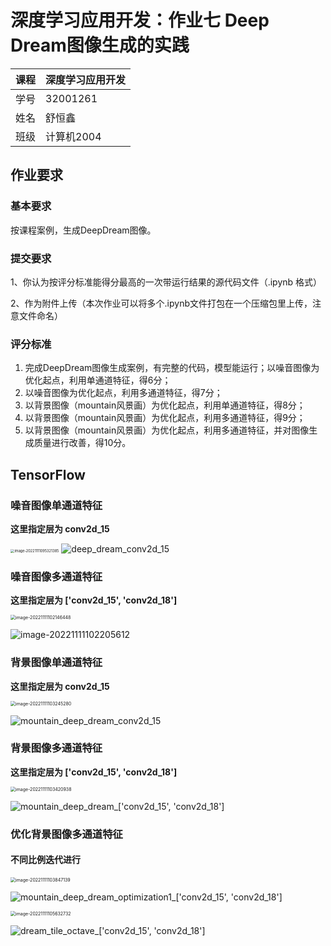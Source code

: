# 深度学习应用开发：作业七 Deep Dream图像生成的实践

| 课程 | 深度学习应用开发 |
| ---- | ---------------- |
| 学号 | 32001261         |
| 姓名 | 舒恒鑫           |
| 班级 | 计算机2004       |

## 作业要求

### 基本要求

按课程案例，生成DeepDream图像。

### 提交要求

1、你认为按评分标准能得分最高的一次带运行结果的源代码文件（.ipynb 格式）

2、作为附件上传（本次作业可以将多个.ipynb文件打包在一个压缩包里上传，注意文件命名）

### 评分标准

1. 完成DeepDream图像生成案例，有完整的代码，模型能运行；以噪音图像为优化起点，利用单通道特征，得6分；
2. 以噪音图像为优化起点，利用多通道特征，得7分；
3. 以背景图像（mountain风景画）为优化起点，利用单通道特征，得8分；
4. 以背景图像（mountain风景画）为优化起点，利用多通道特征，得9分；
5.  以背景图像（mountain风景画）为优化起点，利用多通道特征，并对图像生成质量进行改善，得10分。

## TensorFlow

### 噪音图像单通道特征

**这里指定层为 conv2d_15** 

<img src="./images.assets/image-20221111095321385.png" alt="image-20221111095321385" style="zoom:40%;" />

<img src="./images.assets/deep_dream_conv2d_15.jpg" alt="deep_dream_conv2d_15" style="zoom:100%;" />

### 噪音图像多通道特征

**这里指定层为 ['conv2d_15', 'conv2d_18']**

<img src="./images.assets/image-20221111102146448.png" alt="image-20221111102146448" style="zoom:50%;" />

![image-20221111102205612](./images.assets/image-20221111102205612.png)

### 背景图像单通道特征

**这里指定层为 conv2d_15** 

<img src="./images.assets/image-20221111103245280.png" alt="image-20221111103245280" style="zoom:50%;" />

![mountain_deep_dream_conv2d_15](./images.assets/mountain_deep_dream_conv2d_15.jpg)

### 背景图像多通道特征

**这里指定层为 ['conv2d_15', 'conv2d_18']**

<img src="./images.assets/image-20221111103420938.png" alt="image-20221111103420938" style="zoom:50%;" />

![mountain_deep_dream_['conv2d_15', 'conv2d_18']](./images.assets/mountain_deep_dream_%5B%27conv2d_15%27,%20%27conv2d_18%27%5D.jpg)

### 优化背景图像多通道特征

#### 不同比例迭代进行

<img src="./images.assets/image-20221111103847139.png" alt="image-20221111103847139" style="zoom:50%;" />

![mountain_deep_dream_optimization1_['conv2d_15', 'conv2d_18']](./images.assets/mountain_deep_dream_optimization1_%5B%27conv2d_15%27,%20%27conv2d_18%27%5D.jpg)

<img src="./images.assets/image-20221111105632732.png" alt="image-20221111105632732" style="zoom:50%;" />

![dream_tile_octave_['conv2d_15', 'conv2d_18']](./images.assets/dream_tile_octave_%5B%27conv2d_15%27,%20%27conv2d_18%27%5D.jpg)